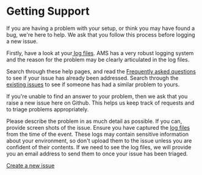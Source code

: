 # Getting Support

If you are having a problem with your setup, or think you may have found a bug, we're here to help. We ask that you follow this process before logging a new issue.

Firstly, have a look at your[ log files](troubleshooting.md). AMS has a very robust logging system and the reason for the problem may be clearly articulated in the log files.

Search through these help pages, and read the [Frequently asked questions ](frequently-asked-questions.md)to see if your issue has already been addressed. Search through the [existing issues](https://github.com/lithnet/access-manager/issues) to see if someone has had a similar problem to yours.

If you're unable to find an answer to your problem, then we ask that you raise a new issue here on Github. This helps us keep track of requests and to triage problems appropriately.

Please describe the problem in as much detail as possible. If you can, provide screen shots of the issue. Ensure you have captured the [log files](../docs/help/Troubleshooting/) from the time of the event. These logs may contain sensitive information about your environment, so don't upload them to the issue unless you are confident of their contents. If we need to see the log files, we will provide you an email address to send them to once your issue has been triaged.

[Create a new issue](https://github.com/lithnet/access-manager/issues/new)
